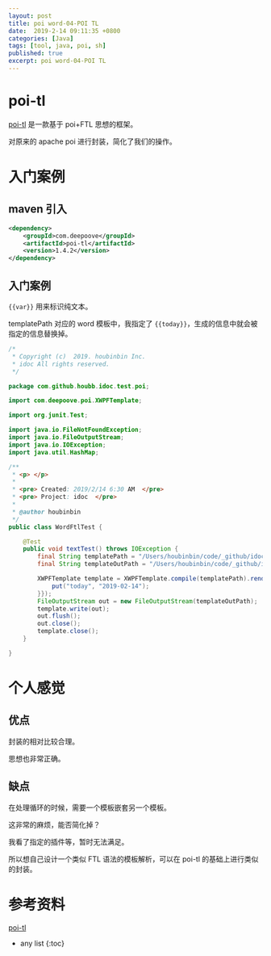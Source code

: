 ```yaml
---
layout: post
title: poi word-04-POI TL 
date:  2019-2-14 09:11:35 +0800
categories: [Java]
tags: [tool, java, poi, sh]
published: true
excerpt: poi word-04-POI TL 
---
```


# poi-tl

[poi-tl](http://deepoove.com/poi-tl/) 是一款基于 poi+FTL 思想的框架。

对原来的 apache poi 进行封装，简化了我们的操作。

# 入门案例

## maven 引入

```xml
<dependency>
    <groupId>com.deepoove</groupId>
    <artifactId>poi-tl</artifactId>
    <version>1.4.2</version>
</dependency>
```

## 入门案例

`{{var}}` 用来标识纯文本。

templatePath 对应的 word 模板中，我指定了 `{{today}}`，生成的信息中就会被指定的信息替换掉。

```java
/*
 * Copyright (c)  2019. houbinbin Inc.
 * idoc All rights reserved.
 */

package com.github.houbb.idoc.test.poi;

import com.deepoove.poi.XWPFTemplate;

import org.junit.Test;

import java.io.FileNotFoundException;
import java.io.FileOutputStream;
import java.io.IOException;
import java.util.HashMap;

/**
 * <p> </p>
 *
 * <pre> Created: 2019/2/14 6:30 AM  </pre>
 * <pre> Project: idoc  </pre>
 *
 * @author houbinbin
 */
public class WordFtlTest {

    @Test
    public void textTest() throws IOException {
        final String templatePath = "/Users/houbinbin/code/_github/idoc/idoc-core/src/main/resources/idoc/word/idoc-word-all.docx";
        final String templateOutPath = "/Users/houbinbin/code/_github/idoc/idoc-core/src/main/resources/idoc/word/test-idoc-word-all.docx";

        XWPFTemplate template = XWPFTemplate.compile(templatePath).render(new HashMap<String, Object>(){{
            put("today", "2019-02-14");
        }});
        FileOutputStream out = new FileOutputStream(templateOutPath);
        template.write(out);
        out.flush();
        out.close();
        template.close();
    }

}
```

# 个人感觉

## 优点

封装的相对比较合理。

思想也非常正确。

## 缺点

在处理循环的时候，需要一个模板嵌套另一个模板。

这非常的麻烦，能否简化掉？

我看了指定的插件等，暂时无法满足。

所以想自己设计一个类似 FTL 语法的模板解析，可以在 poi-tl 的基础上进行类似的封装。

# 参考资料 

[poi-tl](http://deepoove.com/poi-tl/)

* any list
{:toc}